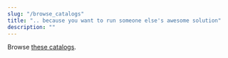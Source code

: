 ```yaml
---
slug: "/browse_catalogs"
title: ".. because you want to run someone else's awesome solution"
description: ""
---
```

Browse [these catalogs](#list-of-catalogs).